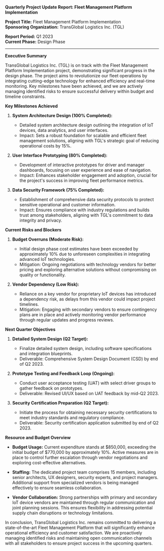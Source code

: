 **Quarterly Project Update Report: Fleet Management Platform Implementation**

**Project Title:** Fleet Management Platform Implementation  
**Sponsoring Organization:** TransGlobal Logistics Inc. (TGL)  

**Report Period:** Q1 2023  
**Current Phase:** Design Phase  

---

**Executive Summary**

TransGlobal Logistics Inc. (TGL) is on track with the Fleet Management Platform Implementation project, demonstrating significant progress in the design phase. The project aims to revolutionize our fleet operations by integrating cutting-edge technology for enhanced efficiency and real-time monitoring. Key milestones have been achieved, and we are actively managing identified risks to ensure successful delivery within budget and timeline constraints.

**Key Milestones Achieved**

1. **System Architecture Design (100% Completed):**
   - Detailed system architecture design outlining the integration of IoT devices, data analytics, and user interfaces.
   - Impact: Sets a robust foundation for scalable and efficient fleet management solutions, aligning with TGL's strategic goal of reducing operational costs by 15%.

2. **User Interface Prototyping (80% Completed):**
   - Development of interactive prototypes for driver and manager dashboards, focusing on user experience and ease of navigation.
   - Impact: Enhances stakeholder engagement and adoption, crucial for the project's success in improving fleet performance metrics.

3. **Data Security Framework (75% Completed):**
   - Establishment of comprehensive data security protocols to protect sensitive operational and customer information.
   - Impact: Ensures compliance with industry regulations and builds trust among stakeholders, aligning with TGL's commitment to data integrity and privacy.

**Current Risks and Blockers**

1. **Budget Overruns (Moderate Risk):**
   - Initial design phase cost estimates have been exceeded by approximately 10% due to unforeseen complexities in integrating advanced IoT technologies.
   - Mitigation: Ongoing negotiations with technology vendors for better pricing and exploring alternative solutions without compromising on quality or functionality.

2. **Vendor Dependency (Low Risk):**
   - Reliance on a key vendor for proprietary IoT devices has introduced a dependency risk, as delays from this vendor could impact project timelines.
   - Mitigation: Engaging with secondary vendors to ensure contingency plans are in place and actively monitoring vendor performance through regular updates and progress reviews.

**Next Quarter Objectives**

1. **Detailed System Design (Q2 Target):**
   - Finalize detailed system design, including software specifications and integration blueprints.
   - Deliverable: Comprehensive System Design Document (CSD) by end of Q2 2023.

2. **Prototype Testing and Feedback Loop (Ongoing):**
   - Conduct user acceptance testing (UAT) with select driver groups to gather feedback on prototypes.
   - Deliverable: Revised UI/UX based on UAT feedback by mid-Q2 2023.

3. **Security Certification Preparation (Q2 Target):**
   - Initiate the process for obtaining necessary security certifications to meet industry standards and regulatory compliance.
   - Deliverable: Security certification application submitted by end of Q2 2023.

**Resource and Budget Overview**

- **Budget Usage:** Current expenditure stands at $850,000, exceeding the initial budget of $770,000 by approximately 10%. Active measures are in place to control further escalation through vendor negotiations and exploring cost-effective alternatives.
  
- **Staffing:** The dedicated project team comprises 15 members, including senior architects, UX designers, security experts, and project managers. Additional support from specialized vendors is being managed effectively to ensure seamless collaboration.

- **Vendor Collaboration:** Strong partnerships with primary and secondary IoT device vendors are maintained through regular communication and joint planning sessions. This ensures flexibility in addressing potential supply chain disruptions or technology limitations.

In conclusion, TransGlobal Logistics Inc. remains committed to delivering a state-of-the-art Fleet Management Platform that will significantly enhance operational efficiency and customer satisfaction. We are proactively managing identified risks and maintaining open communication channels with all stakeholders to ensure project success in the upcoming quarters.